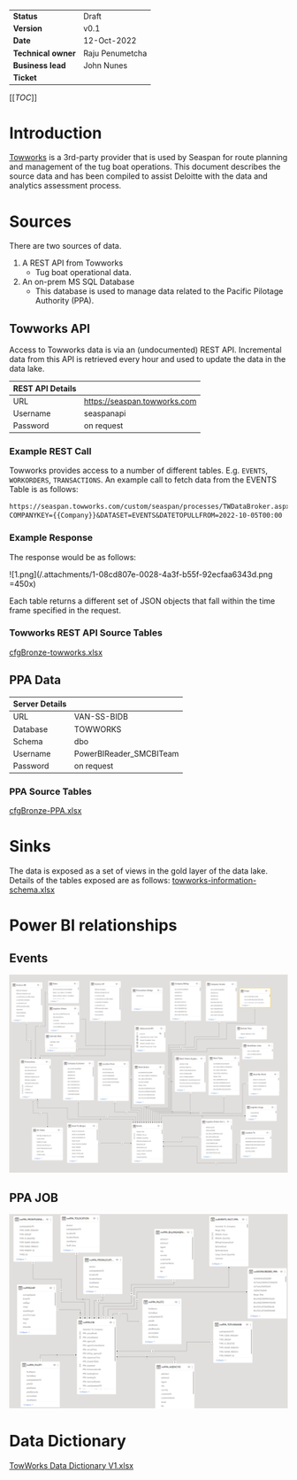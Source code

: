 |||
|--|--|
|**Status**|Draft|
|**Version**| v0.1|
|**Date**|12-Oct-2022|
|**Technical owner**|Raju Penumetcha|
|**Business lead**|John Nunes|
|**Ticket**|

[[_TOC_]]

# Introduction
[Towworks](https://towworks.com/) is a 3rd-party provider that is used by Seaspan for route planning and management of the tug boat operations. This document describes the source data and has been compiled to assist Deloitte with the data and analytics assessment process.

# Sources
There are two sources of data.
1. A REST API from Towworks
   - Tug boat operational data.
2. An on-prem MS SQL Database
   - This database is used to manage data related to the Pacific Pilotage Authority (PPA).

## Towworks API
Access to Towworks data is via an (undocumented) REST API. Incremental data from this API is retrieved every hour and used to update the data in the data lake.

|**REST API Details**||
|--|--|
|URL|https://seaspan.towworks.com|
|Username|seaspanapi|
|Password|on request|


### Example REST Call
Towworks provides access to a number of different tables. E.g. `EVENTS`, `WORKORDERS`, `TRANSACTIONS`. An example call to fetch data from the EVENTS Table is as follows:
```
https://seaspan.towworks.com/custom/seaspan/processes/TWDataBroker.aspx?COMPANYKEY={{Company}}&DATASET=EVENTS&DATETOPULLFROM=2022-10-05T00:00
```

### Example Response
The response would be as follows:

![1.png](/.attachments/1-08cd807e-0028-4a3f-b55f-92ecfaa6343d.png =450x)
 
Each table returns a different set of JSON objects that fall within the time frame specified in the request.

### Towworks REST API Source Tables
[cfgBronze-towworks.xlsx](/.attachments/cfgBronze-towworks-d86f07ce-ebc1-4c9d-964b-87541a735eba.xlsx)

## PPA Data
|**Server Details**||
|--|--|
|URL|VAN-SS-BIDB|
|Database|TOWWORKS|
|Schema|dbo|
|Username|PowerBIReader_SMCBITeam|
|Password|on request|

### PPA Source Tables
[cfgBronze-PPA.xlsx](/.attachments/cfgBronze-PPA-54529e1e-c272-46a3-8051-61506ae99588.xlsx)

# Sinks
The data is exposed as a set of views in the gold layer of the data lake. Details of the tables exposed are as follows:
[towworks-information-schema.xlsx](/.attachments/towworks-information-schema-859413c2-550c-46ef-80be-883b94f947ac.xlsx)

# Power BI relationships
## Events
![2.png](/.attachments/2-b78df03c-7d3e-47c4-aa6d-b4377c147465.png)
## PPA JOB

![3.png](/.attachments/3-a1118441-93f5-4a62-96fa-379a815c7f4b.png)

# Data Dictionary

[TowWorks Data Dictionary V1.xlsx](/.attachments/TowWorks%20Data%20Dictionary%20V1-e234d0a4-46e6-411e-be99-5f3d72e130fe.xlsx)